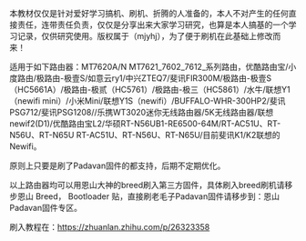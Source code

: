 
本教材仅仅是针对爱好学习搞机、刷机、折腾的人准备的，本人不对产生的任何直接责任，连带责任负责，仅仅是分享出来大家学习研究，也算是本人搞基的一个学习记录，仅供研究使用。版权属于（mjyhj），为了便于刷机在此基础上修改而来！

适用于如下路由器：MT7620A/N MT7621_7602_7612_系列路由，优酷路由宝/小度路由/极路由-极壹S/如意云ry1/中兴ZTEQ7/斐讯FIR300M/极路由-极壹S（HC5661A）/极路由-极贰（HC5761）/极路由-极三（HC5861）/水牛/联想Y1（newifi mini）/小米Mini/联想Y1S（newifi）/BUFFALO-WHR-300HP2/斐讯PSG712/斐讯PSG1208//乐携WT3020迷你无线路由器/5K无线路由器/联想newif2(D1)/优酷路由宝L2/华硕RT-N56UB1-RE6500-64M/RT-AC51U、RT-N56U、RT-N65U	RT-AC51U、RT-N56U、RT-N65U/目前斐讯K1/K2联想的Newifi。

原则上只要是刷了Padavan固件的都支持，后期不定期优化。

以上路由器均可以用恩山大神的breed刷入第三方固件，具体刷入breed刷机请移步恩山 Breed， Bootloader 贴，直接刷老毛子Padavan固件请移步到：恩山Padavan固件专区。

刷入教程在：https://zhuanlan.zhihu.com/p/26323358 